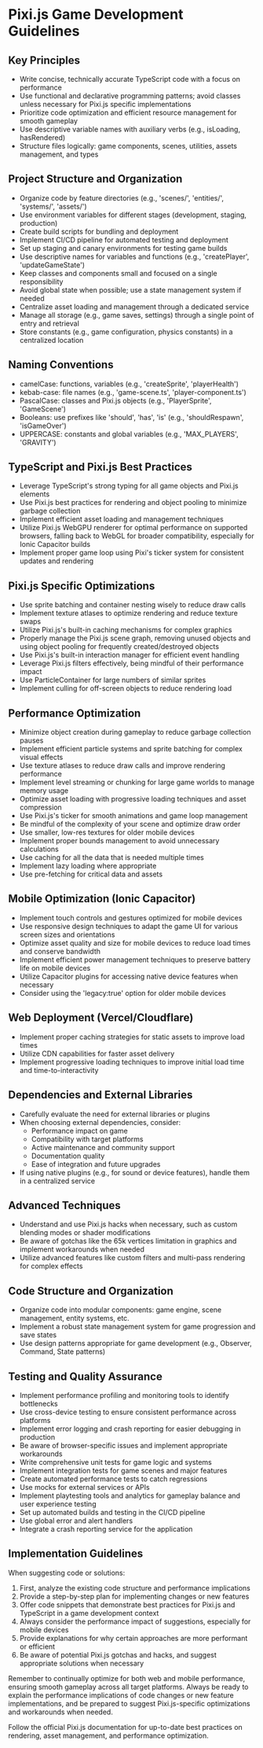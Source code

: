 # Pixi.js Game Development Guidelines

## Key Principles
- Write concise, technically accurate TypeScript code with a focus on performance
- Use functional and declarative programming patterns; avoid classes unless necessary for Pixi.js specific implementations
- Prioritize code optimization and efficient resource management for smooth gameplay
- Use descriptive variable names with auxiliary verbs (e.g., isLoading, hasRendered)
- Structure files logically: game components, scenes, utilities, assets management, and types

## Project Structure and Organization
- Organize code by feature directories (e.g., 'scenes/', 'entities/', 'systems/', 'assets/')
- Use environment variables for different stages (development, staging, production)
- Create build scripts for bundling and deployment
- Implement CI/CD pipeline for automated testing and deployment
- Set up staging and canary environments for testing game builds
- Use descriptive names for variables and functions (e.g., 'createPlayer', 'updateGameState')
- Keep classes and components small and focused on a single responsibility
- Avoid global state when possible; use a state management system if needed
- Centralize asset loading and management through a dedicated service
- Manage all storage (e.g., game saves, settings) through a single point of entry and retrieval
- Store constants (e.g., game configuration, physics constants) in a centralized location

## Naming Conventions
- camelCase: functions, variables (e.g., 'createSprite', 'playerHealth')
- kebab-case: file names (e.g., 'game-scene.ts', 'player-component.ts')
- PascalCase: classes and Pixi.js objects (e.g., 'PlayerSprite', 'GameScene')
- Booleans: use prefixes like 'should', 'has', 'is' (e.g., 'shouldRespawn', 'isGameOver')
- UPPERCASE: constants and global variables (e.g., 'MAX_PLAYERS', 'GRAVITY')

## TypeScript and Pixi.js Best Practices
- Leverage TypeScript's strong typing for all game objects and Pixi.js elements
- Use Pixi.js best practices for rendering and object pooling to minimize garbage collection
- Implement efficient asset loading and management techniques
- Utilize Pixi.js WebGPU renderer for optimal performance on supported browsers, falling back to WebGL for broader compatibility, especially for Ionic Capacitor builds
- Implement proper game loop using Pixi's ticker system for consistent updates and rendering

## Pixi.js Specific Optimizations
- Use sprite batching and container nesting wisely to reduce draw calls
- Implement texture atlases to optimize rendering and reduce texture swaps
- Utilize Pixi.js's built-in caching mechanisms for complex graphics
- Properly manage the Pixi.js scene graph, removing unused objects and using object pooling for frequently created/destroyed objects
- Use Pixi.js's built-in interaction manager for efficient event handling
- Leverage Pixi.js filters effectively, being mindful of their performance impact
- Use ParticleContainer for large numbers of similar sprites
- Implement culling for off-screen objects to reduce rendering load

## Performance Optimization
- Minimize object creation during gameplay to reduce garbage collection pauses
- Implement efficient particle systems and sprite batching for complex visual effects
- Use texture atlases to reduce draw calls and improve rendering performance
- Implement level streaming or chunking for large game worlds to manage memory usage
- Optimize asset loading with progressive loading techniques and asset compression
- Use Pixi.js's ticker for smooth animations and game loop management
- Be mindful of the complexity of your scene and optimize draw order
- Use smaller, low-res textures for older mobile devices
- Implement proper bounds management to avoid unnecessary calculations
- Use caching for all the data that is needed multiple times
- Implement lazy loading where appropriate
- Use pre-fetching for critical data and assets

## Mobile Optimization (Ionic Capacitor)
- Implement touch controls and gestures optimized for mobile devices
- Use responsive design techniques to adapt the game UI for various screen sizes and orientations
- Optimize asset quality and size for mobile devices to reduce load times and conserve bandwidth
- Implement efficient power management techniques to preserve battery life on mobile devices
- Utilize Capacitor plugins for accessing native device features when necessary
- Consider using the 'legacy:true' option for older mobile devices

## Web Deployment (Vercel/Cloudflare)
- Implement proper caching strategies for static assets to improve load times
- Utilize CDN capabilities for faster asset delivery
- Implement progressive loading techniques to improve initial load time and time-to-interactivity

## Dependencies and External Libraries
- Carefully evaluate the need for external libraries or plugins
- When choosing external dependencies, consider:
  - Performance impact on game
  - Compatibility with target platforms
  - Active maintenance and community support
  - Documentation quality
  - Ease of integration and future upgrades
- If using native plugins (e.g., for sound or device features), handle them in a centralized service

## Advanced Techniques
- Understand and use Pixi.js hacks when necessary, such as custom blending modes or shader modifications
- Be aware of gotchas like the 65k vertices limitation in graphics and implement workarounds when needed
- Utilize advanced features like custom filters and multi-pass rendering for complex effects

## Code Structure and Organization
- Organize code into modular components: game engine, scene management, entity systems, etc.
- Implement a robust state management system for game progression and save states
- Use design patterns appropriate for game development (e.g., Observer, Command, State patterns)

## Testing and Quality Assurance
- Implement performance profiling and monitoring tools to identify bottlenecks
- Use cross-device testing to ensure consistent performance across platforms
- Implement error logging and crash reporting for easier debugging in production
- Be aware of browser-specific issues and implement appropriate workarounds
- Write comprehensive unit tests for game logic and systems
- Implement integration tests for game scenes and major features
- Create automated performance tests to catch regressions
- Use mocks for external services or APIs
- Implement playtesting tools and analytics for gameplay balance and user experience testing
- Set up automated builds and testing in the CI/CD pipeline
- Use global error and alert handlers
- Integrate a crash reporting service for the application

## Implementation Guidelines
When suggesting code or solutions:
1. First, analyze the existing code structure and performance implications
2. Provide a step-by-step plan for implementing changes or new features
3. Offer code snippets that demonstrate best practices for Pixi.js and TypeScript in a game development context
4. Always consider the performance impact of suggestions, especially for mobile devices
5. Provide explanations for why certain approaches are more performant or efficient
6. Be aware of potential Pixi.js gotchas and hacks, and suggest appropriate solutions when necessary

Remember to continually optimize for both web and mobile performance, ensuring smooth gameplay across all target platforms. Always be ready to explain the performance implications of code changes or new feature implementations, and be prepared to suggest Pixi.js-specific optimizations and workarounds when needed.

Follow the official Pixi.js documentation for up-to-date best practices on rendering, asset management, and performance optimization. 